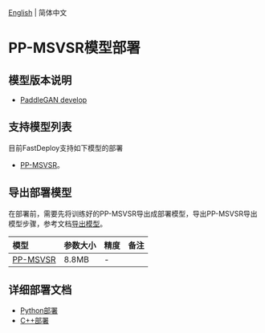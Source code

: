 [English](README.md) | 简体中文
# PP-MSVSR模型部署

## 模型版本说明

- [PaddleGAN develop](https://github.com/PaddlePaddle/PaddleGAN)

## 支持模型列表

目前FastDeploy支持如下模型的部署

- [PP-MSVSR](https://github.com/PaddlePaddle/PaddleGAN/blob/develop/docs/zh_CN/tutorials/video_super_resolution.md)。


## 导出部署模型

在部署前，需要先将训练好的PP-MSVSR导出成部署模型，导出PP-MSVSR导出模型步骤，参考文档[导出模型](https://github.com/PaddlePaddle/PaddleGAN/blob/develop/docs/zh_CN/tutorials/video_super_resolution.md)。


| 模型                                                                          | 参数大小  | 精度    | 备注 |
|:----------------------------------------------------------------------------|:------|:----- | :------ |
| [PP-MSVSR](https://bj.bcebos.com/paddlehub/fastdeploy/PP-MSVSR_reds_x4.tar) | 8.8MB | - |


## 详细部署文档

- [Python部署](python)
- [C++部署](cpp)
